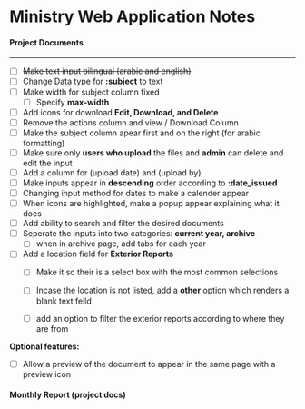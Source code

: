 # Ministry Web Application Notes


#### Project Documents


- - -

- [ ] ~~Make text input bilingual (arabic and english)~~
- [ ] Change Data type for **:subject** to  text
- [ ] Make width for subject column fixed
	- [ ] Specify **max-width**
- [ ] Add icons for download **Edit, Download, and Delete**
- [ ] Remove the actions column and view / Download Column
- [ ] Make the subject column apear first and on the right (for arabic formatting)
- [ ] Make sure only **users who upload** the files and **admin** can delete and edit the input
- [ ] Add a column for (upload date) and (upload by)
- [ ] Make inputs appear in **descending** order according to **:date_issued**
- [ ] Changing input method for dates to make a calender appear
- [ ] When icons are highlighted, make a popup appear explaining what it does
- [ ] Add ability to search and filter the desired documents
- [ ] Seperate the inputs into two categories: **current year, archive**
	- [ ] when in archive page, add tabs for each year
- [ ] Add a location field for **Exterior Reports** 
	- [ ] Make it so their is a select box with the most common selections
	- [ ] Incase the location is not listed, add a **other** option which renders a blank text feild 
	- [ ] add an option to filter the exterior reports according to where they are from


**Optional features:**

- [ ] Allow a preview of the document to appear in the same page with a preview icon


#### Monthly Report (project docs)
